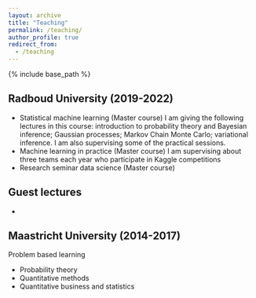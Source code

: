 ```yaml
---
layout: archive
title: "Teaching"
permalink: /teaching/
author_profile: true
redirect_from:
  - /teaching
---
```


{% include base_path %}

Radboud University (2019-2022)
-------------------------
* Statistical machine learning (Master course)
I am giving the following lectures in this course: introduction to probability theory and Bayesian inference; Gaussian processes; Markov Chain Monte Carlo; variational inference. I am also supervising some of the practical sessions.
* Machine learning in practice (Master course)
I am supervising about three teams each year who participate in Kaggle competitions
* Research seminar data science (Master course)

Guest lectures
-------------------------
* 

Maastricht University (2014-2017)
-------------------------
Problem based learning
* Probability theory
* Quantitative methods
* Quantitative business and statistics

